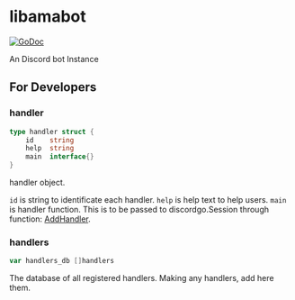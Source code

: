# libamabot

[![GoDoc](https://godoc.org/github.com/gw31415/amabot/libamabot?status.svg)](https://godoc.org/github.com/gw31415/amabot/libamabot)

An Discord bot Instance

## For Developers
### handler

```go
type handler struct {
	id    string
	help  string
	main  interface{}
}
```

handler object.

`id` is string to identificate each handler.
`help` is help text to help users.
`main` is handler function. This is to be passed to discordgo.Session through function: [AddHandler](https://pkg.go.dev/github.com/bwmarrin/discordgo#Session.AddHandler).

### handlers

```go
var handlers_db []handlers
```

The database of all registered handlers. Making any handlers, add here them.
